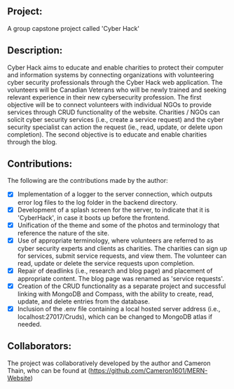 ## Project: 
A group capstone project called 'Cyber Hack'
## Description:
Cyber Hack aims to educate and enable charities to protect their computer and information systems by connecting organizations with volunteering cyber security professionals through the Cyber Hack web application. The volunteers will be Canadian Veterans who will be newly trained and seeking relevant experience in their new cybersecurity profession. The first objective will be to connect volunteers with individual NGOs to provide services 
through CRUD functionality of the website.  Charities / NGOs can solicit cyber security services (i.e., create a service request) and the cyber security 
specialist can action the request (ie., read, update, or delete upon completion).  The second objective is to educate and enable charities through 
the blog. 
## Contributions:
The following are the contributions made by the author:
* [x] Implementation of a logger to the server connection, which outputs error log files to the log folder in the backend directory.
* [x] Development of a splash screen for the server, to indicate that it is 'CyberHack', in case it boots up before the frontend.
* [x] Unification of the theme and some of the photos and terminology that reference the nature of the site.
* [x] Use of appropriate terminology, where volunteers are referred to as cyber security experts and clients as charities. The charities can sign up for services, submit service requests, and view them. The volunteer can read, update or delete the service requests upon completion.
* [x] Repair of deadlinks (i.e., research and blog page) and placement of appropriate content. The blog page was renamed as 'service requests'.
* [x] Creation of the CRUD functionality as a separate project and successful linking with MongoDB and Compass, with the ability to create, read, update, and delete entries from the database.
* [x] Inclusion of the .env file containing a local hosted server address (i.e., localhost:27017/Cruds), which can be changed to MongoDB atlas if needed.
## Collaborators:
The project was collaboratively developed by the author and Cameron Thain, who can be found at (https://github.com/Cameron1601/MERN-Website)




